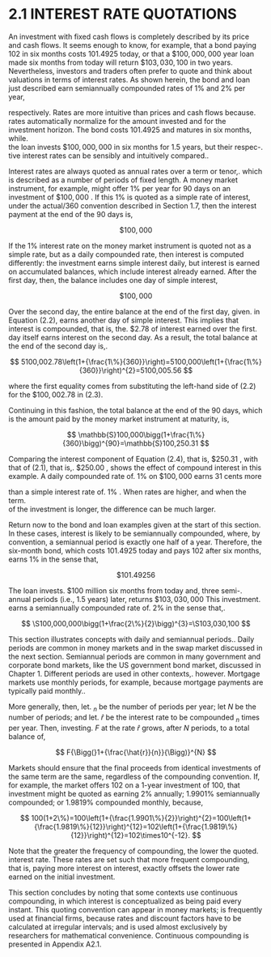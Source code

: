 # 2.1 INTEREST RATE QUOTATIONS  

An investment with fixed cash flows is completely described by its price and cash flows. It seems enough to know, for example, that a bond paying 102 in six months costs 101.4925 today, or that a $\$100,000,000$ year loan made six months from today will return $\$103,030,100$ in two years. Nevertheless, investors and traders often prefer to quote and think about valuations in terms of interest rates. As shown herein, the bond and loan just described earn semiannually compounded rates of $1\%$ and $2\%$ per year,  

respectively. Rates are more intuitive than prices and cash flows because.   
rates automatically normalize for the amount invested and for the investment horizon. The bond costs 101.4925 and matures in six months, while.   
the loan invests $\$100,000,000$ in six months for 1.5 years, but their respec-.   
tive interest rates can be sensibly and intuitively compared..  

Interest rates are always quoted as annual rates over a term or tenor,. which is described as a number of periods of fixed length. A money market instrument, for example, might offer $1\%$ per year for 90 days on an investment of $\$100,000$ . If this $1\%$ is quoted as a simple rate of interest, under the actual/360 convention described in Section 1.7, then the interest payment at the end of the 90 days is,  

$$
\$100,000
$$  

If the $1\%$ interest rate on the money market instrument is quoted not as a simple rate, but as a daily compounded rate, then interest is computed differently: the investment earns simple interest daily, but interest is earned on accumulated balances, which include interest already earned. After the first day, then, the balance includes one day of simple interest,  

$$
\$100,000
$$  

Over the second day, the entire balance at the end of the first day, given. in Equation (2.2), earns another day of simple interest. This implies that interest is compounded, that is, the. $\$2.78$ of interest earned over the first. day itself earns interest on the second day. As a result, the total balance at the end of the second day is,.  

$$
5100,002.78\left(1+{\frac{1\%}{360}}\right)=5100,000\left(1+{\frac{1\%}{360}}\right)^{2}=5100,005.56
$$  

where the first equality comes from substituting the left-hand side of (2.2) for the $\$100,002.78$ in (2.3).  

Continuing in this fashion, the total balance at the end of the 90 days, which is the amount paid by the money market instrument at maturity, is,  

$$
\mathbb{S}100,000\bigg(1+\frac{1\%}{360}\bigg)^{90}=\mathbb{S}100,250.31
$$  

Comparing the interest component of Equation (2.4), that is, $\$250.31$ , with that of (2.1), that is,. $\$250.00$ , shows the effect of compound interest in this example. A daily compounded rate of. $1\%$ on $\$100,000$ earns 31 cents more  

than a simple interest rate of. $1\%$ . When rates are higher, and when the term.   
of the investment is longer, the difference can be much larger.  

Return now to the bond and loan examples given at the start of this section. In these cases, interest is likely to be semiannually compounded, where, by convention, a semiannual period is exactly one half of a year. Therefore, the six-month bond, which costs 101.4925 today and pays 102 after six months, earns $1\%$ in the sense that,  

$$
\$101.49256
$$  

The loan invests. $\$100$ million six months from today and, three semi-. annual periods (i.e., 1.5 years) later, returns $\$103,030,000$ This investment. earns a semiannually compounded rate of. $2\%$ in the sense that,.  

$$
\S100,000,000\bigg(1+\frac{2\%}{2}\bigg)^{3}=\S103,030,100
$$  

This section illustrates concepts with daily and semiannual periods.. Daily periods are common in money markets and in the swap market discussed in the next section. Semiannual periods are common in many government and corporate bond markets, like the US government bond market, discussed in Chapter 1. Different periods are used in other contexts,. however. Mortgage markets use monthly periods, for example, because mortgage payments are typically paid monthly..  

More generally, then, let. $_n$ be the number of periods per year; let $N$ be the number of periods; and let. $\hat{r}$ be the interest rate to be compounded $_n$ times per year. Then, investing. $F$ at the rate $\hat{r}$ grows, after $N$ periods, to a total balance of,  

$$
F{\Bigg(}1+{\frac{\hat{r}}{n}}{\Bigg)}^{N}
$$  

Markets should ensure that the final proceeds from identical investments of the same term are the same, regardless of the compounding convention. If, for example, the market offers 102 on a 1-year investment of 100, that investment might be quoted as earning $2\%$ annually; $1.9901\%$ semiannually compounded; or $1.9819\%$ compounded monthly, because,  

$$
100(1+2\%)=100\left(1+{\frac{1.9901\%}{2}}\right)^{2}=100\left(1+{\frac{1.9819\%}{12}}\right)^{12}=102\left(1+{\frac{1.9819\%}{12}}\right)^{12}=102\times10^{-12}.
$$  

Note that the greater the frequency of compounding, the lower the quoted. interest rate. These rates are set such that more frequent compounding, that is, paying more interest on interest, exactly offsets the lower rate earned on the initial investment.  

This section concludes by noting that some contexts use continuous compounding, in which interest is conceptualized as being paid every instant. This quoting convention can appear in money markets; is frequently used at financial firms, because rates and discount factors have to be calculated at irregular intervals; and is used almost exclusively by researchers for mathematical convenience. Continuous compounding is presented in Appendix A2.1.  
